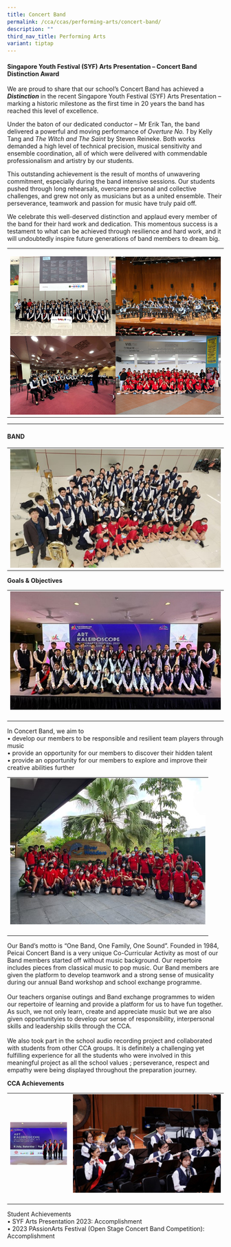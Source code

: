 ```yaml
---
title: Concert Band
permalink: /cca/ccas/performing-arts/concert-band/
description: ""
third_nav_title: Performing Arts
variant: tiptap
---
```

<h4>Singapore Youth Festival (SYF) Arts Presentation – Concert Band Distinction Award</h4>
<p>We are proud to share that our school’s Concert Band has achieved a <strong><em>Distinction</em></strong> in
the recent Singapore Youth Festival (SYF) Arts Presentation – marking a
historic milestone as the first time in 20 years the band has reached this
level of excellence.</p>
<p>Under the baton of our dedicated conductor – Mr Erik Tan, the band delivered
a powerful and moving performance of <em>Overture No. 1</em> by Kelly Tang
and <em>The Witch and The Saint</em> by Steven Reineke. Both works demanded
a high level of technical precision, musical sensitivity and ensemble coordination,
all of which were delivered with commendable professionalism and artistry
by our students.</p>
<p>This outstanding achievement is the result of months of unwavering commitment,
especially during the band intensive sessions. Our students pushed through
long rehearsals, overcame personal and collective challenges, and grew
not only as musicians but as a united ensemble. Their perseverance, teamwork
and passion for music have truly paid off.</p>
<p>We celebrate this well-deserved distinction and applaud every member of
the band for their hard work and dedication. This momentous success is
a testament to what can be achieved through resilience and hard work, and
it will undoubtedly inspire future generations of band members to dream
big.</p>
<table style="minWidth: 25px">
<colgroup>
<col>
</colgroup>
<tbody>
<tr>
<th rowspan="1" colspan="1">
<p></p>
<div class="isomer-image-wrapper">
<img style="width: 100%" height="auto" width="100%" alt="" src="/images/CCA/concert_band_distinction_2.png">
</div>
</th>
</tr>
</tbody>
</table>
<hr>
<h4><strong>BAND</strong></h4>
<table style="minWidth: 25px">
<colgroup>
<col>
</colgroup>
<tbody>
<tr>
<td rowspan="1" colspan="1">
<div class="isomer-image-wrapper">
<img style="width: 100%;" height="auto" width="100%" src="/images/Band_1.jpg">
</div>
</td>
</tr>
</tbody>
</table>
<p><strong>Goals &amp; Objectives</strong>
</p>
<table style="minWidth: 25px">
<colgroup>
<col>
</colgroup>
<tbody>
<tr>
<td rowspan="1" colspan="1">
<div class="isomer-image-wrapper">
<img style="width: 100%;" height="auto" width="100%" src="/images/Band_2.jpg">
</div>
</td>
</tr>
<tr>
<td rowspan="1" colspan="1">
<p></p>
</td>
</tr>
</tbody>
</table>
<p></p>
<p>In Concert Band, we aim to
<br>• develop our members to be responsible and resilient team players through
music
<br>• provide an opportunity for our members to discover their hidden talent
<br>• provide an opportunity for our members to explore and improve their
creative abilities further</p>
<table style="minWidth: 25px">
<colgroup>
<col>
</colgroup>
<tbody>
<tr>
<td rowspan="1" colspan="1">
<div class="isomer-image-wrapper">
<img style="width: 100%;" height="auto" width="100%" src="/images/Band_3.jpg">
</div>
</td>
</tr>
<tr>
<td rowspan="1" colspan="1">
<p></p>
</td>
</tr>
</tbody>
</table>
<p></p>
<p>Our Band’s motto is “One Band, One Family, One Sound”. Founded in 1984,
Peicai Concert Band is a very unique Co-Curricular Activity as most of
our Band members started off without music background. Our repertoire includes
pieces from classical music to pop music. Our Band members are given the
platform to develop teamwork and a strong sense of musicality during our
annual Band workshop and school exchange programme.
<br>
<br>Our teachers organise outings and Band exchange programmes to widen our
repertoire of learning and provide a platform for us to have fun together.
As such, we not only learn, create and appreciate music but we are also
given opportunityies to develop our sense of responsibility, interpersonal
skills and leadership skills through the CCA.
<br>
<br>We also took part in the school audio recording project and collaborated
with students from other CCA groups. It is definitely a challenging yet
fulfilling experience for all the students who were involved in this meaningful
project as all the school values ; perseverance, respect and empathy were
being displayed throughout the preparation journey.</p>
<p><strong>CCA Achievements</strong>
</p>
<table style="minWidth: 50px">
<colgroup>
<col>
<col>
</colgroup>
<tbody>
<tr>
<td rowspan="1" colspan="1">
<div class="isomer-image-wrapper">
<img style="width: 100%;" height="auto" width="100%" src="/images/Band_4.jpg">
</div>
</td>
<td rowspan="1" colspan="1">
<div class="isomer-image-wrapper">
<img style="width: 100%;" height="auto" width="100%" src="/images/Band_5.jpg">
</div>
</td>
</tr>
<tr>
<td rowspan="1" colspan="1">
<p></p>
</td>
<td rowspan="1" colspan="1">
<p></p>
</td>
</tr>
</tbody>
</table>
<p></p>
<p>Student Achievements
<br>• SYF Arts Presentation 2023: Accomplishment
<br>• 2023 PAssionArts Festival (Open Stage Concert Band Competition): Accomplishment</p>